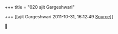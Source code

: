 +++
title = "020 ajit Gargeshwari"

+++
[[ajit Gargeshwari	2011-10-31, 16:12:49 [Source](https://groups.google.com/g/samskrita/c/rha1gnTpQ6s)]]





